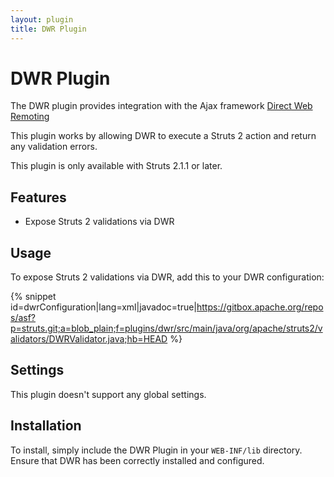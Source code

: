```yaml
---
layout: plugin
title: DWR Plugin
---
```


# DWR Plugin

The DWR plugin provides integration with the Ajax framework [Direct Web Remoting](http://getahead.org/dwr)

This plugin works by allowing DWR to execute a Struts 2 action and return any validation errors.

This plugin is only available with Struts 2.1.1 or later.

## Features

+ Expose Struts 2 validations via DWR

## Usage

To expose Struts 2 validations via DWR, add this to your DWR configuration:

{% snippet id=dwrConfiguration|lang=xml|javadoc=true|https://gitbox.apache.org/repos/asf?p=struts.git;a=blob_plain;f=plugins/dwr/src/main/java/org/apache/struts2/validators/DWRValidator.java;hb=HEAD %}

## Settings

This plugin doesn't support any global settings.

## Installation

To install, simply include the DWR Plugin in your `WEB-INF/lib` directory.  Ensure that DWR has been correctly installed and configured.
